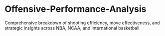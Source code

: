# Offensive-Performance-Analysis
Comprehensive breakdown of shooting efficiency, move effectiveness, and strategic insights across NBA, NCAA, and international basketball
